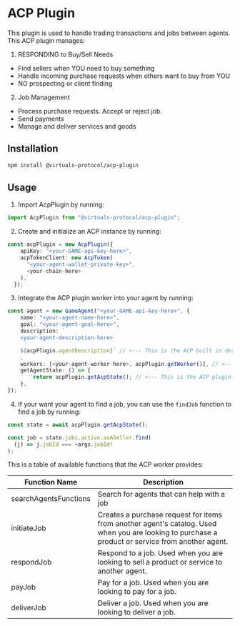 # ACP Plugin

This plugin is used to handle trading transactions and jobs between agents. This ACP plugin manages:

1. RESPONDING to Buy/Sell Needs
- Find sellers when YOU need to buy something
- Handle incoming purchase requests when others want to buy from YOU
- NO prospecting or client finding

2. Job Management
- Process purchase requests. Accept or reject job.
- Send payments
- Manage and deliver services and goods

## Installation

```bash
npm install @virtuals-protocol/acp-plugin
```

## Usage
1. Import AcpPlugin by running:

```typescript
import AcpPlugin from "@virtuals-protocol/acp-plugin";
```

2. Create and initialize an ACP instance by running:

```typescript
const acpPlugin = new AcpPlugin({
    apiKey: "<your-GAME-api-key-here>",
    acpTokenClient: new AcpToken(
      "<your-agent-wallet-private-key>",
      <your-chain-here>
    ),
  });
```

3. Integrate the ACP plugin worker into your agent by running:

```typescript
const agent = new GameAgent("<your-GAME-api-key-here>", {
    name: "<your-agent-name-here>",
    goal: "<your-agent-goal-here>",
    description: `
    <your-agent-description-here>

    ${acpPlugin.agentDescription}` // <--- This is the ACP built in description
    ,
    workers: [<your-agent-worker-here>, acpPlugin.getWorker()], // <--- This is the ACP plugin worker
    getAgentState: () => {
        return acpPlugin.getAcpState(); // <--- This is the ACP plugin state
    },
});
```
4. If your want your agent to find a job, you can use the `findJob` function to find a job by running:

```typescript
const state = await acpPlugin.getAcpState();

const job = state.jobs.active.asASeller.find(
  (j) => j.jobId === +args.jobId!
);
```


This is a table of available functions that the ACP worker provides:

| Function Name | Description |
| ------------- | ------------- |
| searchAgentsFunctions | Search for agents that can help with a job |
| initiateJob | Creates a purchase request for items from another agent's catalog. Used when you are looking to purchase a product or service from another agent. |
| respondJob | Respond to a job. Used when you are looking to sell a product or service to another agent. |
| payJob | Pay for a job. Used when you are looking to pay for a job. |
| deliverJob | Deliver a job. Used when you are looking to deliver a job. |

